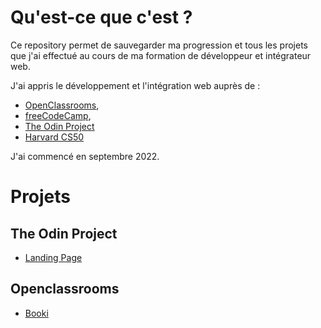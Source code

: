# Qu'est-ce que c'est ?

Ce repository permet de sauvegarder ma progression et tous les projets que j'ai effectué au cours de ma formation de développeur et intégrateur web.

J'ai appris le développement et l'intégration web auprès de :
- [OpenClassrooms](https://openclassrooms.com),
- [freeCodeCamp](https://freecodecamp.org),
- [The Odin Project](https://theodinproject.com)
- [Harvard CS50](https://cs50.harvard.edu/web/2020/)

J'ai commencé en septembre 2022.

# Projets 
## The Odin Project

- [Landing Page](https://trrb.github.io/formation/odin/landing-page/index.html)

## Openclassrooms

- [Booki](https://trrb.xyz/formation/openclassrooms/booki/index.html)
